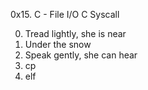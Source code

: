0x15. C - File I/O
C
Syscall

0. Tread lightly, she is near
1. Under the snow
2. Speak gently, she can hear
3. cp
4. elf
